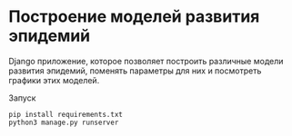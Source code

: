 # Построение моделей развития эпидемий
Django приложение, которое позволяет построить различные модели развития эпидемий, 
поменять параметры для них и посмотреть графики этих моделей.

Запуск
```
pip install requirements.txt
python3 manage.py runserver
```
